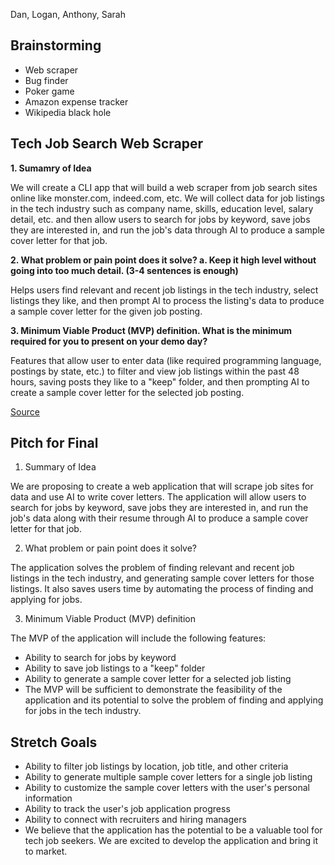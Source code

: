 Dan, Logan, Anthony, Sarah

## Brainstorming

- Web scraper
- Bug finder
- Poker game
- Amazon expense tracker
- Wikipedia black hole


## Tech Job Search Web Scraper

**1. Sumamry of Idea**

We will create a CLI app that will build a web scraper from job search sites online like monster.com, indeed.com, etc. We will collect data for job listings in the tech industry such as company name, skills, education level, salary detail, etc. and then allow users to search for jobs by keyword, save jobs they are interested in, and run the job's data through AI to produce a sample cover letter for that job.

**2. What problem or pain point does it solve? a. Keep it high level without going into too much detail. (3-4 sentences is enough)** 

Helps users find relevant and recent job listings in the tech industry, select listings they like, and then prompt AI to process the listing's data to produce a sample cover letter for the given job posting.

**3. Minimum Viable Product (MVP) definition. What is the minimum required for you to present on your demo day?**

Features that allow user to enter data (like required programming language, postings by state, etc.) to filter and view job listings within the past 48 hours, saving posts they like to a "keep" folder, and then prompting AI to create a sample cover letter for the selected job posting.

[Source](https://github.com/Ashishkapil/Web-scraping-job-portal-sites)


## Pitch for Final

1. Summary of Idea

We are proposing to create a web application that will scrape job sites for data and use AI to write cover letters. The application will allow users to search for jobs by keyword, save jobs they are interested in, and run the job's data along with their resume through AI to produce a sample cover letter for that job. 

2. What problem or pain point does it solve?

The application solves the problem of finding relevant and recent job listings in the tech industry, and generating sample cover letters for those listings. It also saves users time by automating the process of finding and applying for jobs.

3. Minimum Viable Product (MVP) definition

The MVP of the application will include the following features:

- Ability to search for jobs by keyword
- Ability to save job listings to a "keep" folder
- Ability to generate a sample cover letter for a selected job listing
- The MVP will be sufficient to demonstrate the feasibility of the application and its potential to solve the problem of finding and applying for jobs in the tech industry.



## Stretch Goals

- Ability to filter job listings by location, job title, and other criteria
- Ability to generate multiple sample cover letters for a single job listing
- Ability to customize the sample cover letters with the user's personal information
- Ability to track the user's job application progress
- Ability to connect with recruiters and hiring managers
- We believe that the application has the potential to be a valuable tool for tech job seekers. We are excited to develop the application and bring it to market.